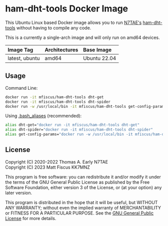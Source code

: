 # ham-dht-tools Docker Image

This Ubuntu Linux based Docker image allows you to run [N7TAE's](https://github.com/n7tae) [ham-dht-tools](https://github.com/n7tae/ham-dht-tools) without having to compile any code.

This is a currently a single-arch image and will only run on amd64 devices.

| Image Tag             | Architectures           | Base Image         | 
| :-------------------- | :-----------------------| :----------------- | 
| latest, ubuntu        | amd64                   | Ubuntu 22.04       | 

## Usage

Command Line:

```bash
docker run -it mfiscus/ham-dht-tools dht-get
docker run -it mfiscus/ham-dht-tools dht-spider
docker run -w /usr/local/bin -it mfiscus/ham-dht-tools get-config-params
```

Using [.bash_aliases](https://www.gnu.org/software/bash/manual/html_node/Aliases.html) (recommended):

```bash
alias dht-get="docker run -it mfiscus/ham-dht-tools dht-get"
alias dht-spider="docker run -it mfiscus/ham-dht-tools dht-spider"
alias get-config-params="docker run -w /usr/local/bin -it mfiscus/ham-dht-tools get-config-params"
```

## License

Copyright (C) 2020-2022 Thomas A. Early N7TAE  
Copyright (C) 2023 Matt Fiscus KK7MNZ

This program is free software: you can redistribute it and/or modify it under the terms of the GNU General Public License as published by the Free Software Foundation, either version 3 of the License, or (at your option) any later version.

This program is distributed in the hope that it will be useful, but WITHOUT ANY WARRANTY; without even the implied warranty of MERCHANTABILITY or FITNESS FOR A PARTICULAR PURPOSE.  See the [GNU General Public License](./LICENSE) for more details.
